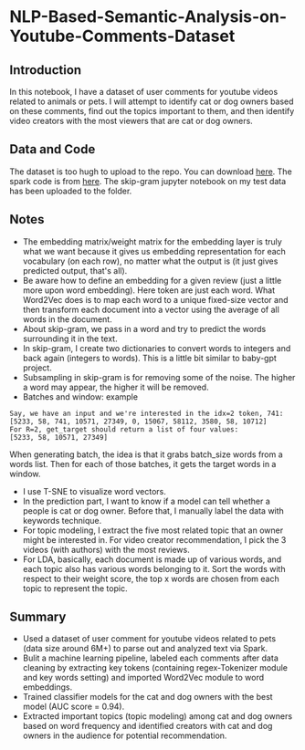 # NLP-Based-Semantic-Analysis-on-Youtube-Comments-Dataset

## Introduction
In this notebook, I have a dataset of user comments for youtube videos related to animals or pets. I will attempt to identify cat or dog owners based on these comments, find out the topics important to them, and then identify video creators with the most viewers that are cat or dog owners.

## Data and Code
The dataset is too hugh to upload to the repo. You can download [here](https://drive.google.com/file/d/1o3DsS3jN_t2Mw3TsV0i7ySRmh9kyYi1a/view). The spark code is from [here](https://databricks-prod-cloudfront.cloud.databricks.com/public/4027ec902e239c93eaaa8714f173bcfc/1772353219017266/3842882422099798/105392983207357/latest.html). The skip-gram jupyter notebook on my test data has been uploaded to the folder.

## Notes
- The embedding matrix/weight matrix for the embedding layer is truly what we want because it gives us embedding representation for each vocabulary (on each row), no matter what the output is (it just gives predicted output, that's all).
- Be aware how to define an embedding for a given review (just a little more upon word embedding). Here token are just each word. What Word2Vec does is to map each word to a unique fixed-size vector and then transform each document into a vector using the average of all words in the document.
- About skip-gram, we pass in a word and try to predict the words surrounding it in the text.
- In skip-gram, I create two dictionaries to convert words to integers and back again (integers to words). This is a little bit similar to baby-gpt project.
- Subsampling in skip-gram is for removing some of the noise. The higher a word may appear, the higher it will be removed.
- Batches and window: example

```
Say, we have an input and we're interested in the idx=2 token, 741:
[5233, 58, 741, 10571, 27349, 0, 15067, 58112, 3580, 58, 10712]
For R=2, get_target should return a list of four values:
[5233, 58, 10571, 27349]
```
When generating batch, the idea is that it grabs batch_size words from a words list. Then for each of those batches, it gets the target words in a window.

- I use T-SNE to visualize word vectors.
- In the prediction part, I want to know if a model can tell whether a people is cat or dog owner. Before that, I manually label the data with keywords technique.
- For topic modeling, I extract the five most related topic that an owner might be interested in. For video creator recommendation, I pick the 3 videos (with authors) with the most reviews.
- For LDA, basically, each document is made up of various words, and each topic also has various words belonging to it. Sort the words with respect to their weight score, the top x words are chosen from each topic to represent the topic.
  
## Summary
- Used a dataset of user comment for youtube videos related to pets (data size around 6M+) to parse out and analyzed text via Spark.
- Bulit a machine learning pipeline, labeled each comments after data cleaning by extracting key tokens (containing regex-Tokenizer module and key words setting) and imported Word2Vec module to word embeddings.
- Trained classifier models for the cat and dog owners with the best model (AUC score = 0.94).
- Extracted important topics (topic modeling) among cat and dog owners based on word frequency and identified creators with cat and dog owners in the audience for potential recommendation.
